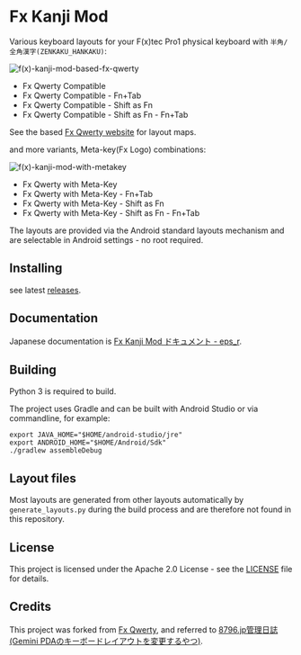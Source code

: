 # Fx Kanji Mod

Various keyboard layouts for your F(x)tec Pro1 physical keyboard with `半角/全角漢字(ZENKAKU_HANKAKU)`:

![f(x)-kanji-mod-based-fx-qwerty](https://user-images.githubusercontent.com/8068831/88495105-db366880-cff3-11ea-859d-e9ea4fd1ab01.png)

- Fx Qwerty Compatible
- Fx Qwerty Compatible - Fn+Tab
- Fx Qwerty Compatible - Shift as Fn
- Fx Qwerty Compatible - Shift as Fn - Fn+Tab

See the based [Fx Qwerty website](https://slions.net/resources/fx-qwerty.7/) for layout maps.

and more variants, Meta-key(Fx Logo) combinations:

![f(x)-kanji-mod-with-metakey](https://user-images.githubusercontent.com/8068831/88495259-5b5cce00-cff4-11ea-9e63-707d9d9be144.png)

- Fx Qwerty with Meta-Key
- Fx Qwerty with Meta-Key - Fn+Tab
- Fx Qwerty with Meta-Key - Shift as Fn
- Fx Qwerty with Meta-Key - Shift as Fn - Fn+Tab

The layouts are provided via the Android standard layouts mechanism and are selectable in Android settings - no root required.

## Installing

see latest [releases](https://github.com/epser/hwkbd_kanji/releases).

## Documentation

Japanese documentation is [Fx Kanji Mod ドキュメント - eps_r](https://eps-r.hatenablog.com/entry/2020/07/29/fx-kanji-mod-document).

## Building

Python 3 is required to build.

The project uses Gradle and can be built with Android Studio or via commandline, for example:

```
export JAVA_HOME="$HOME/android-studio/jre"
export ANDROID_HOME="$HOME/Android/Sdk"
./gradlew assembleDebug
```

## Layout files

Most layouts are generated from other layouts automatically by `generate_layouts.py`
during the build process and are therefore not found in this repository.

## License

This project is licensed under the Apache 2.0 License - see the [LICENSE](LICENSE) file for details.

## Credits

This project was forked from [Fx Qwerty](https://github.com/Slion/hwkbd), and referred to [8796.jp管理日誌(Gemini PDAのキーボードレイアウトを変更するやつ)](https://blog.8796.jp/8796kanri/2018/06/gemini-pda%E7%94%A8user-installable-keymaps%E3%81%AE%E3%81%BE%E3%81%A8%E3%82%81.html).
